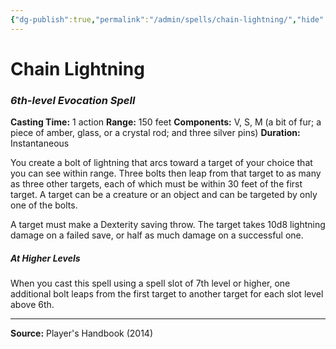 ```yaml
---
{"dg-publish":true,"permalink":"/admin/spells/chain-lightning/","hide":true,"updated":"2025-08-05T19:49:54.387+01:00"}
---
```


# Chain Lightning
### *6th-level Evocation Spell*
**Casting Time:** 1 action
**Range:** 150 feet
**Components:** V, S, M (a bit of fur; a piece of amber, glass, or a crystal rod; and three silver pins)
**Duration:** Instantaneous

You create a bolt of lightning that arcs toward a target of your choice that you can see within range. Three bolts then leap from that target to as many as three other targets, each of which must be within 30 feet of the first target. A target can be a creature or an object and can be targeted by only one of the bolts.

A target must make a Dexterity saving throw. The target takes 10d8 lightning damage on a failed save, or half as much damage on a successful one.

##### At Higher Levels
When you cast this spell using a spell slot of 7th level or higher, one additional bolt leaps from the first target to another target for each slot level above 6th.

---
**Source:** Player's Handbook (2014)